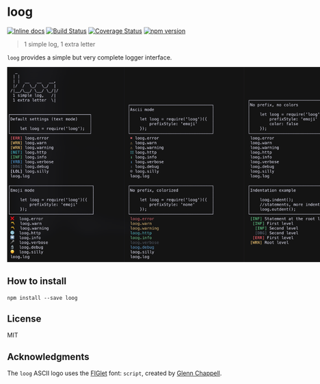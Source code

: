 # loog
[![Inline docs](http://inch-ci.org/github/israelroldan/loog.svg?branch=master)](http://inch-ci.org/github/israelroldan/loog) [![Build Status](https://travis-ci.org/israelroldan/loog.svg?branch=master)](https://travis-ci.org/israelroldan/loog) [![Coverage Status](https://coveralls.io/repos/github/israelroldan/loog/badge.svg)](https://coveralls.io/github/israelroldan/loog) [![npm version](https://badge.fury.io/js/loog.svg)](https://badge.fury.io/js/loog)
> 1 simple log, 1 extra letter

`loog` provides a simple but very complete logger interface.

<img src="https://github.com/israelroldan/loog/raw/master/screenshot.png" style="max-width:800px;" >

## How to install

    npm install --save loog

## License

MIT

## Acknowledgments

The `loog` ASCII logo uses the [FIGlet](http://www.figlet.org/) font: `script`, created by [Glenn Chappell](https://github.com/ggchappell).

